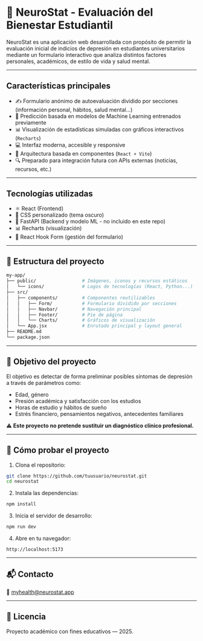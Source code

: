 # 🧠 NeuroStat - Evaluación del Bienestar Estudiantil

NeuroStat es una aplicación web desarrollada con propósito de permitir la evaluación inicial de indicios de depresión en estudiantes universitarios mediante un formulario interactivo que analiza distintos factores personales, académicos, de estilo de vida y salud mental.

---

## Características principales

- ✍️ Formulario anónimo de autoevaluación dividido por secciones (información personal, hábitos, salud mental...)
- 🧠 Predicción basada en modelos de Machine Learning entrenados previamente
- 📊 Visualización de estadísticas simuladas con gráficos interactivos (`Recharts`)
- 💻 Interfaz moderna, accesible y responsive
- 🧩 Arquitectura basada en componentes (`React + Vite`)
- 🔍 Preparado para integración futura con APIs externas (noticias, recursos, etc.)

---

## Tecnologías utilizadas

- ⚛️ React (Frontend)
- 🎨 CSS personalizado (tema oscuro)
- 📡 FastAPI (Backend y modelo ML - no incluido en este repo)
- 📊 Recharts (visualización)
- 🧰 React Hook Form (gestión del formulario)

---

## 📂 Estructura del proyecto

```bash
my-app/
├── public/                 # Imágenes, iconos y recursos estáticos
│   └── icons/              # Logos de tecnologías (React, Python...)
├── src/
│   ├── components/         # Componentes reutilizables
│   │   ├── Form/           # Formulario dividido por secciones
│   │   ├── Navbar/         # Navegación principal
│   │   ├── Footer/         # Pie de página
│   │   └── Charts/         # Gráficos de visualización
│   └── App.jsx             # Enrutado principal y layout general
├── README.md
└── package.json
```

---

## 🔮 Objetivo del proyecto

El objetivo es detectar de forma preliminar posibles síntomas de depresión a través de parámetros como:

- Edad, género
- Presión académica y satisfacción con los estudios
- Horas de estudio y hábitos de sueño
- Estrés financiero, pensamientos negativos, antecedentes familiares

⚠️ **Este proyecto no pretende sustituir un diagnóstico clínico profesional.**

---

## 🧪 Cómo probar el proyecto

1. Clona el repositorio:
```bash
git clone https://github.com/tuusuario/neurostat.git
cd neurostat
```
2. Instala las dependencias:
```bash
npm install
```
3. Inicia el servidor de desarrollo:
```bash
npm run dev
```
4. Abre en tu navegador:
```
http://localhost:5173
```

---

## 📬 Contacto

📧 myhealth@neurostat.app

---

## 📘 Licencia

Proyecto académico con fines educativos — 2025.
